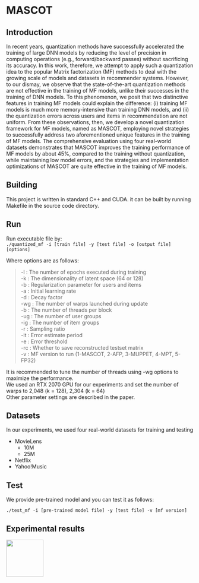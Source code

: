 # MASCOT
## Introduction
In recent years, quantization methods have successfully accelerated the training of large DNN models by reducing the level of precision in computing operations (e.g., forward/backward passes) without sacrificing its accuracy. In this work, therefore, we attempt to apply such a quantization idea to the popular Matrix factorization (MF) methods to deal with  the growing scale of models and datasets in recommender systems. However, to our dismay, we observe that the state-of-the-art quantization methods are not effective in the training of MF models, unlike their successes in the training of DNN models. To this phenomenon, we posit that two 
distinctive features in training MF models could explain the difference: (i) training MF models is much more memory-intensive than training DNN models, and (ii) the quantization errors across users and items in recommendation are not uniform. From these observations, then, we develop a novel quantization framework for MF models, named as MASCOT, employing novel strategies to successfully address two aforementioned unique features in the training of MF models. The comprehensive evaluation using four real-world datasets demonstrates that MASCOT improves the training performance of MF models by about 45%, compared to the training without quantization, while maintaining low model errors, and the strategies and implementation optimizations of MASCOT are quite effective in the training of MF models.

## Building
This project is written in standard C++ and CUDA. it can be built by running Makefile in the source code directory.

## Run
Run executable file by:  
  ```./quantized_mf -i [train file] -y [test file] -o [output file] [options]```  


Where options are as follows:    
  > -l  : The number of epochs executed during training  
  -k  : The dimensionality of latent space (64 or 128)  
  -b  : Regularization parameter for users and items  
  -a  : Initial learning rate  
  -d  : Decay factor  
  -wg : The number of warps launched during update  
  -b  : The number of threads per block  
  -ug : The number of user groups  
  -ig : The number of item groups  
  -r  : Sampling ratio  
  -it : Error estimate period  
  -e  : Error threshold  
  -rc : Whether to save reconstructed testset matrix  
  -v  : MF version to run (1-MASCOT, 2-AFP, 3-MUPPET, 4-MPT, 5- FP32)
  
It is recommended to tune the number of threads using -wg options to maximize the performance.  
We used an RTX 2070 GPU for our experiments and set the number of warps to 2,048 (k = 128), 2,304 (k = 64)  
Other parameter settings are described in the paper.  

## Datasets

In our experiments, we used four real-world datasets for training and testing 
- MovieLens
    - 10M
    - 25M
- Netflix
- Yahoo!Music

## Test

We provide pre-trained model and you can test it as follows:  

  ```./test_mf -i [pre-trained model file] -y [test file] -v [mf version]```  

## Experimental results
<img src="https://github.com/Yujaeseo/MASCOT/blob/main/Figure/Performance%20comparison.png" width="100" height="100">
